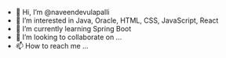 - 👋 Hi, I’m @naveendevulapalli
- 👀 I’m interested in Java, Oracle, HTML, CSS, JavaScript, React
- 🌱 I’m currently learning Spring Boot
- 💞️ I’m looking to collaborate on ...
- 📫 How to reach me ...

<!---
naveendevulapalli/naveendevulapalli is a ✨ special ✨ repository because its `README.md` (this file) appears on your GitHub profile.
You can click the Preview link to take a look at your changes.
--->
